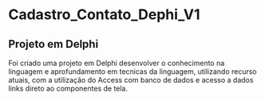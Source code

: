 # Cadastro_Contato_Dephi_V1



<div>
  <h2>Projeto em Delphi</h2>
</div>

<p>Foi criado uma projeto em Delphi desenvolver o conhecimento na linguagem e aprofundamento em tecnicas da linguagem, utilizando recurso atuais, com a utilização do Access com banco de dados e acesso a dados links direto ao componentes de tela.</p>
